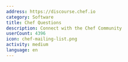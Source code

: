 ```yaml
---
address: https://discourse.chef.io
category: Software
title: Chef Questions
description: Connect with the Chef Community
userCount: 4396
icon: chef-mailing-list.png
activity: medium
language: en
---
```


